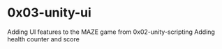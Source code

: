 # 0x03-unity-ui
Adding UI features to the MAZE game from 0x02-unity-scripting
Adding health counter and score
